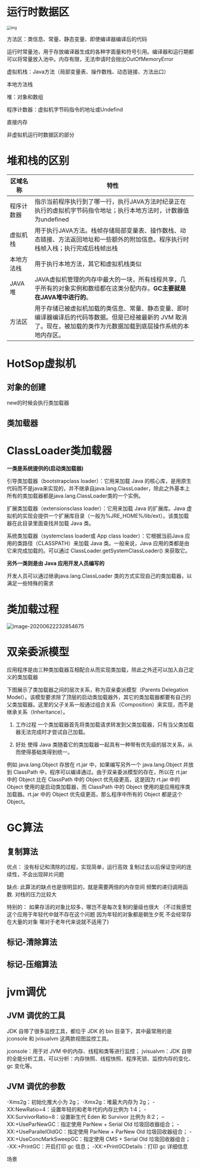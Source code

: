 # 运行时数据区

<img src="https://upload-images.jianshu.io/upload_images/10006199-a4108d8fb7810a71.jpeg?imageMogr2/auto-orient/strip|imageView2/2/w/1200/format/webp" alt="img" style="zoom:67%;" />

方法区：类信息、常量、静态变量、即使编译器编译后的代码

 运行时常量池，用于存放编译器生成的各种字面量和符号引用。编译器和运行期都可以将常量放入池中。内存有限，无法申请时会抛出OutOfMemoryError

虚拟机栈：Java方法（局部变量表、操作数栈、动态链接、方法出口）

本地方法栈

堆：对象和数组

程序计数器：虚拟机字节码指令的地址或Undefind



直接内存

非虚拟机运行时数据区的部分



# 堆和栈的区别



| 区域名称   | 特性                                                         |
| ---------- | ------------------------------------------------------------ |
| 程序计数器 | 指示当前程序执行到了哪一行，执行JAVA方法时纪录正在执行的虚拟机字节码指令地址；执行本地方法时，计数器值为undefined |
| 虚拟机栈   | 用于执行JAVA方法。栈帧存储局部变量表、操作数栈、动态链接、方法返回地址和一些额外的附加信息。程序执行时栈帧入栈；执行完成后栈帧出栈 |
| 本地方法栈 | 用于执行本地方法，其它和虚拟机栈类似                         |
| JAVA堆     | JAVA虚拟机管理的内存中最大的一块，所有线程共享，几乎所有的对象实例和数组都在这类分配内存。**GC主要就是在JAVA堆中进行的**。 |
| 方法区     | 用于存储已被虚拟机加载的类信息、常量、静态变量、即时编译器编译后的代码等数据。但是已经被最新的 JVM 取消了。现在，被加载的类作为元数据加载到底层操作系统的本地内存区。 |

# HotSop虚拟机

## 对象的创建

new的时候会执行类加载器

## 类加载器



# ClassLoader类加载器

**一类是系统提供的(启动类加载器)**

引导类加载器（bootstrapclass loader）：它用来加载 Java 的核心库，是用原生代码而不是java来实现的，并不继承自java.lang.ClassLoader，除此之外基本上所有的类加载器都是java.lang.ClassLoader类的一个实例。

扩展类加载器（extensionsclass loader）：它用来加载 Java 的扩展库。Java 虚拟机的实现会提供一个扩展库目录（一般为%JRE_HOME%/lib/ext）。该类加载器在此目录里面查找并加载 Java 类。

系统类加载器（systemclass loader或 App class loader）：它根据当前Java 应用的类路径（CLASSPATH）来加载 Java 类。一般来说，Java 应用的类都是由它来完成加载的。可以通过 ClassLoader.getSystemClassLoader() 来获取它。

**另外一类则是由 Java 应用开发人员编写的**

开发人员可以通过继承java.lang.ClassLoader 类的方式实现自己的类加载器，以满足一些特殊的需求

# 类加载过程

![image-20200622232854675](C:\Users\lenovo\AppData\Roaming\Typora\typora-user-images\image-20200622232854675.png)

# 双亲委派模型

应用程序是由三种类加载器互相配合从而实现类加载，除此之外还可以加入自己定义的类加载器

下图展示了类加载器之间的层次关系，称为双亲委派模型（Parents Delegation Model）。该模型要求除了顶层的启动类加载器外，其它的类加载器都要有自己的父类加载器。这里的父子关系一般通过组合关系（Composition）来实现，而不是继承关系（Inheritance）。

1. 工作过程
一个类加载器首先将类加载请求转发到父类加载器，只有当父类加载器无法完成时才尝试自己加载。

2. 好处
使得 Java 类随着它的类加载器一起具有一种带有优先级的层次关系，从而使得基础类得到统一。

例如 java.lang.Object 存放在 rt.jar 中，如果编写另外一个 java.lang.Object 并放到 ClassPath 中，程序可以编译通过。由于双亲委派模型的存在，所以在 rt.jar 中的 Object 比在 ClassPath 中的 Object 优先级更高，这是因为 rt.jar 中的 Object 使用的是启动类加载器，而 ClassPath 中的 Object 使用的是应用程序类加载器。rt.jar 中的 Object 优先级更高，那么程序中所有的 Object 都是这个 Object。



# GC算法

## 复制算法

优点：
没有标记和清除的过程，实现简单，运行高效
复制过去以后保证空间的连续性，不会出现碎片问题

缺点:
此算法的缺点也是很明显的，就是需要两倍的内存空间
频繁的递归调用函数. 对栈的压力比较大

特别的：
如果存活的对象比较多，哪岂不是每次复制的量级也很大
（不过我感觉这个应用于年轻代中就不存在这个问题  因为年轻的对象都是朝生夕死 不会经常存在大量的对象  哪对于老年代来说就不适用了)



## 标记-清除算法

## 标记-压缩算法





# jvm调优

## JVM 调优的工具

JDK 自带了很多监控工具，都位于 JDK 的 bin 目录下，其中最常用的是 jconsole 和 jvisualvm 这两款视图监控工具。

jconsole：用于对 JVM 中的内存、线程和类等进行监控；
jvisualvm：JDK 自带的全能分析工具，可以分析：内存快照、线程快照、程序死锁、监控内存的变化、gc 变化等。

## JVM 调优的参数

-Xms2g：初始化推大小为 2g；
-Xmx2g：堆最大内存为 2g；
-XX:NewRatio=4：设置年轻的和老年代的内存比例为 1:4；
-XX:SurvivorRatio=8：设置新生代 Eden 和 Survivor 比例为 8:2；
–XX:+UseParNewGC：指定使用 ParNew + Serial Old 垃圾回收器组合；
-XX:+UseParallelOldGC：指定使用 ParNew + ParNew Old 垃圾回收器组合；
-XX:+UseConcMarkSweepGC：指定使用 CMS + Serial Old 垃圾回收器组合；
-XX:+PrintGC：开启打印 gc 信息；
-XX:+PrintGCDetails：打印 gc 详细信息





场景




